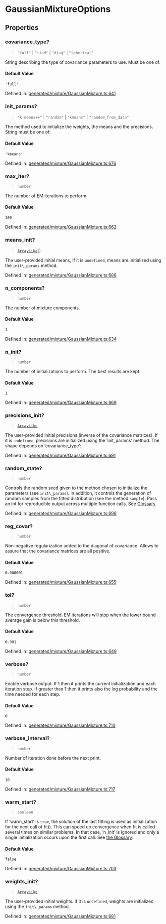 # GaussianMixtureOptions

## Properties

### covariance\_type?

> `"full"` \| `"tied"` \| `"diag"` \| `"spherical"`

String describing the type of covariance parameters to use. Must be one of:

#### Default Value

`'full'`

Defined in:  [generated/mixture/GaussianMixture.ts:641](https://github.com/transitive-bullshit/scikit-learn-ts/blob/122b3c0/packages/sklearn/src/generated/mixture/GaussianMixture.ts#L641)

### init\_params?

> `"k-means++"` \| `"random"` \| `"kmeans"` \| `"random_from_data"`

The method used to initialize the weights, the means and the precisions. String must be one of:

#### Default Value

`'kmeans'`

Defined in:  [generated/mixture/GaussianMixture.ts:676](https://github.com/transitive-bullshit/scikit-learn-ts/blob/122b3c0/packages/sklearn/src/generated/mixture/GaussianMixture.ts#L676)

### max\_iter?

> `number`

The number of EM iterations to perform.

#### Default Value

`100`

Defined in:  [generated/mixture/GaussianMixture.ts:662](https://github.com/transitive-bullshit/scikit-learn-ts/blob/122b3c0/packages/sklearn/src/generated/mixture/GaussianMixture.ts#L662)

### means\_init?

> [`ArrayLike`](../types/ArrayLike.md)[]

The user-provided initial means, If it is `undefined`, means are initialized using the `init\_params` method.

Defined in:  [generated/mixture/GaussianMixture.ts:686](https://github.com/transitive-bullshit/scikit-learn-ts/blob/122b3c0/packages/sklearn/src/generated/mixture/GaussianMixture.ts#L686)

### n\_components?

> `number`

The number of mixture components.

#### Default Value

`1`

Defined in:  [generated/mixture/GaussianMixture.ts:634](https://github.com/transitive-bullshit/scikit-learn-ts/blob/122b3c0/packages/sklearn/src/generated/mixture/GaussianMixture.ts#L634)

### n\_init?

> `number`

The number of initializations to perform. The best results are kept.

#### Default Value

`1`

Defined in:  [generated/mixture/GaussianMixture.ts:669](https://github.com/transitive-bullshit/scikit-learn-ts/blob/122b3c0/packages/sklearn/src/generated/mixture/GaussianMixture.ts#L669)

### precisions\_init?

> [`ArrayLike`](../types/ArrayLike.md)

The user-provided initial precisions (inverse of the covariance matrices). If it is `undefined`, precisions are initialized using the ‘init\_params’ method. The shape depends on ‘covariance\_type’:

Defined in:  [generated/mixture/GaussianMixture.ts:691](https://github.com/transitive-bullshit/scikit-learn-ts/blob/122b3c0/packages/sklearn/src/generated/mixture/GaussianMixture.ts#L691)

### random\_state?

> `number`

Controls the random seed given to the method chosen to initialize the parameters (see `init\_params`). In addition, it controls the generation of random samples from the fitted distribution (see the method `sample`). Pass an int for reproducible output across multiple function calls. See [Glossary](../../glossary.html#term-random_state).

Defined in:  [generated/mixture/GaussianMixture.ts:696](https://github.com/transitive-bullshit/scikit-learn-ts/blob/122b3c0/packages/sklearn/src/generated/mixture/GaussianMixture.ts#L696)

### reg\_covar?

> `number`

Non-negative regularization added to the diagonal of covariance. Allows to assure that the covariance matrices are all positive.

#### Default Value

`0.000001`

Defined in:  [generated/mixture/GaussianMixture.ts:655](https://github.com/transitive-bullshit/scikit-learn-ts/blob/122b3c0/packages/sklearn/src/generated/mixture/GaussianMixture.ts#L655)

### tol?

> `number`

The convergence threshold. EM iterations will stop when the lower bound average gain is below this threshold.

#### Default Value

`0.001`

Defined in:  [generated/mixture/GaussianMixture.ts:648](https://github.com/transitive-bullshit/scikit-learn-ts/blob/122b3c0/packages/sklearn/src/generated/mixture/GaussianMixture.ts#L648)

### verbose?

> `number`

Enable verbose output. If 1 then it prints the current initialization and each iteration step. If greater than 1 then it prints also the log probability and the time needed for each step.

#### Default Value

`0`

Defined in:  [generated/mixture/GaussianMixture.ts:710](https://github.com/transitive-bullshit/scikit-learn-ts/blob/122b3c0/packages/sklearn/src/generated/mixture/GaussianMixture.ts#L710)

### verbose\_interval?

> `number`

Number of iteration done before the next print.

#### Default Value

`10`

Defined in:  [generated/mixture/GaussianMixture.ts:717](https://github.com/transitive-bullshit/scikit-learn-ts/blob/122b3c0/packages/sklearn/src/generated/mixture/GaussianMixture.ts#L717)

### warm\_start?

> `boolean`

If ‘warm\_start’ is `true`, the solution of the last fitting is used as initialization for the next call of fit(). This can speed up convergence when fit is called several times on similar problems. In that case, ‘n\_init’ is ignored and only a single initialization occurs upon the first call. See [the Glossary](../../glossary.html#term-warm_start).

#### Default Value

`false`

Defined in:  [generated/mixture/GaussianMixture.ts:703](https://github.com/transitive-bullshit/scikit-learn-ts/blob/122b3c0/packages/sklearn/src/generated/mixture/GaussianMixture.ts#L703)

### weights\_init?

> [`ArrayLike`](../types/ArrayLike.md)

The user-provided initial weights. If it is `undefined`, weights are initialized using the `init\_params` method.

Defined in:  [generated/mixture/GaussianMixture.ts:681](https://github.com/transitive-bullshit/scikit-learn-ts/blob/122b3c0/packages/sklearn/src/generated/mixture/GaussianMixture.ts#L681)
